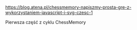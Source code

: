 https://blog.atena.pl/chessmemory-napiszmy-prosta-gre-z-wykorzystaniem-javascript-i-svg-czesc-1

Pierwsza część z cyklu ChessMemory
